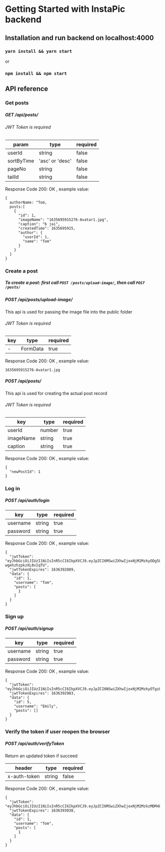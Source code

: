 # Getting Started with InstaPic backend

## Installation and run backend on localhost:4000

### `yarn install && yarn start`

or

### `npm install && npm start`

## API reference

### Get posts

##### GET /api/posts/

###### JWT Token is required

| param      | type            | required |
| ---------- | --------------- | -------- |
| userId     | string          | false    |
| sortByTime | 'asc' or 'desc' | false    |
| pageNo     | string          | false    |
| tailId     | string          | false    |

Response Code 200: OK , example value:

```
{
  authorName: "Tom,
  posts:[
    {
      "id": 1,
      "imageName": "1635695915276-Avatar1.jpg",
      "caption": "b jai",
      "createdTime": 1635695915,
      "author": {
        "userId": 1,
        "name": "Tom"
      }
    }
  ]
}
```

### Create a post

##### To create a post: first call `POST /posts/upload-image/`, then call `POST /posts/`

##### POST /api/posts/upload-image/

This api is used for passing the image file into the public folder

###### JWT Token is required

| key | type     | required |
| --- | -------- | -------- |
| -   | FormData | true     |

Response Code 200: OK , example value:

```
1635695915276-Avatar1.jpg
```

##### POST /api/posts/

This api is used for creating the actual post record

###### JWT Token is required

| key       | type   | required |
| --------- | ------ | -------- |
| userId    | number | true     |
| imageName | string | true     |
| caption   | string | true     |

Response Code 200: OK , example value:

```
{
  "newPostId": 1
}
```

### Log in

##### POST /api/auth/login

| key      | type   | required |
| -------- | ------ | -------- |
| username | string | true     |
| password | string | true     |

Response Code 200: OK , example value:

```
{
  "jwtToken": "eyJhbGciOiJIUzI1NiIsInR5cCI6IkpXVCJ9.eyJpZCI6MSwiZXhwIjoxNjM2MzkyODg5LCJpYXQiOjE2MzU3ODgwODl9.z0bMwyNHN3bq1zNUSwbNE3DB-wgehzhzpkzXL8vIqTU",
  "jwtTokenExpires": 1636392889,
  "data": {
    "id": 1,
    "username": "Tom",
    "posts": [
      1
    ]
  }
}
```

### Sign up

##### POST /api/auth/signup

| key      | type   | required |
| -------- | ------ | -------- |
| username | string | true     |
| password | string | true     |

Response Code 200: OK , example value:

```
{
  "jwtToken": "eyJhbGciOiJIUzI1NiIsInR5cCI6IkpXVCJ9.eyJpZCI6NSwiZXhwIjoxNjM2MzkyOTgzLCJpYXQiOjE2MzU3ODgxODN9.paMTba8XSgsKAj0fOYZpCz1xsrIkhzwVrcpxGx32GC8",
  "jwtTokenExpires": 1636392983,
  "data": {
    "id": 5,
    "username": "Emily",
    "posts": []
  }
}
```

### Verify the token if user reopen the browser

##### POST /api/auth/verifyToken

Return an updated token if succeed

| header       | type   | required |
| ------------ | ------ | -------- |
| x-auth-token | string | false    |

Response Code 200: OK , example value:

```
{
  "jwtToken": "eyJhbGciOiJIUzI1NiIsInR5cCI6IkpXVCJ9.eyJpZCI6MSwiZXhwIjoxNjM2MzkzMDM4LCJpYXQiOjE2MzU3ODgyMzh9.nvw_oPjABx7d6rem1vYd2CCZ6tXSc1jg34SVmjhT5Eo",
  "jwtTokenExpires": 1636393038,
  "data": {
    "id": 1,
    "username": "Tom",
    "posts": [
      1
    ]
  }
}
```

